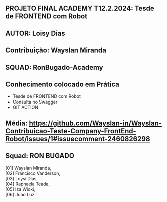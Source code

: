 ## PROJETO FINAL ACADEMY T12.2.2024: Tesde de FRONTEND com Robot

## AUTOR: Loisy Dias
## Contribuição: Wayslan Miranda

## SQUAD: RonBugado-Academy

## Conhecimento colocado em Prática
- Tesde de FRONTEND com Robot
- Consulta no Swagger
- GIT ACTION

## Média: https://github.com/Wayslan-in/Wayslan-Contribuicao-Teste-Company-FrontEnd-Robot/issues/1#issuecomment-2460826298

## Squad: RON BUGADO
[01] Wayslan Miranda, <br>
[02] Francisco Vanderson, <br>
[03] Loysi Dias, <br>
[04] Raphaela Teada, <br>
[05] Iza Wicki, <br>
[06] Joao Luz <br>

